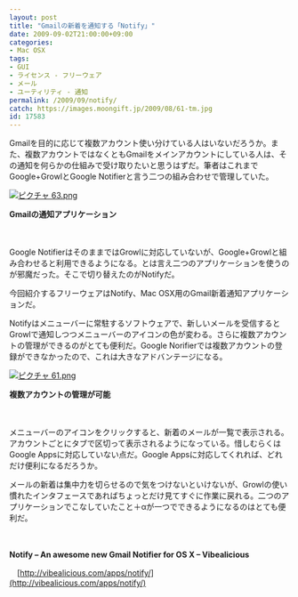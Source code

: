 ```yaml
---
layout: post
title: "Gmailの新着を通知する「Notify」"
date: 2009-09-02T21:00:00+09:00
categories:
- Mac OSX
tags: 
- GUI
- ライセンス - フリーウェア
- メール
- ユーティリティ - 通知
permalink: /2009/09/notify/
catch: https://images.moongift.jp/2009/08/61-tm.jpg
id: 17583
---
```

Gmailを目的に応じて複数アカウント使い分けている人はいないだろうか。また、複数アカウントではなくともGmailをメインアカウントにしている人は、その通知を何らかの仕組みで受け取りたいと思うはずだ。筆者はこれまでGoogle+GrowlとGoogle Notifierと言う二つの組み合わせで管理していた。

  

[![ピクチャ 63.png](https://images.moongift.jp/2009/08/63-tm.jpg)](https://images.moongift.jp/2009/08/63.png)  
  
**Gmailの通知アプリケーション**

  

　

  

Google NotifierはそのままではGrowlに対応していないが、Google+Growlと組み合わせると利用できるようになる。とは言え二つのアプリケーションを使うのが邪魔だった。そこで切り替えたのがNotifyだ。

  

今回紹介するフリーウェアはNotify、Mac OSX用のGmail新着通知アプリケーションだ。

  
  
<!--more-->

Notifyはメニューバーに常駐するソフトウェアで、新しいメールを受信するとGrowlで通知しつつメニューバーのアイコンの色が変わる。さらに複数アカウントの管理ができるのがとても便利だ。Google Norifierでは複数アカウントの登録ができなかったので、これは大きなアドバンテージになる。

  

[![ピクチャ 61.png](https://images.moongift.jp/2009/08/61-tm.jpg)](https://images.moongift.jp/2009/08/61.png)  
  
**複数アカウントの管理が可能**

  

　

  

メニューバーのアイコンをクリックすると、新着のメールが一覧で表示される。アカウントごとにタブで区切って表示されるようになっている。惜しむらくはGoogle Appsに対応していない点だ。Google Appsに対応してくれれば、どれだけ便利になるだろうか。

  

メールの新着は集中力を切らせるので気をつけないといけないが、Growlの使い慣れたインタフェースであればちょっとだけ見てすぐに作業に戻れる。二つのアプリケーションでこなしていたこと＋αが一つでできるようになるのはとても便利だ。

  

　

  

**Notify – An awesome new Gmail Notifier for OS X – Vibealicious**  
  
　[http://vibealicious.com/apps/notify/](http://vibealicious.com/apps/notify/)

  
